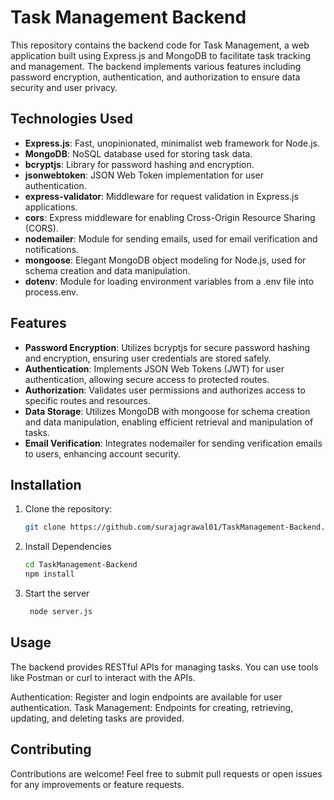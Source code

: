 # Task Management Backend

This repository contains the backend code for Task Management, a web application built using Express.js and MongoDB to facilitate task tracking and management. The backend implements various features including password encryption, authentication, and authorization to ensure data security and user privacy.

## Technologies Used

- **Express.js**: Fast, unopinionated, minimalist web framework for Node.js.
- **MongoDB**: NoSQL database used for storing task data.
- **bcryptjs**: Library for password hashing and encryption.
- **jsonwebtoken**: JSON Web Token implementation for user authentication.
- **express-validator**: Middleware for request validation in Express.js applications.
- **cors**: Express middleware for enabling Cross-Origin Resource Sharing (CORS).
- **nodemailer**: Module for sending emails, used for email verification and notifications.
- **mongoose**: Elegant MongoDB object modeling for Node.js, used for schema creation and data manipulation.
- **dotenv**: Module for loading environment variables from a .env file into process.env.

## Features

- **Password Encryption**: Utilizes bcryptjs for secure password hashing and encryption, ensuring user credentials are stored safely.
- **Authentication**: Implements JSON Web Tokens (JWT) for user authentication, allowing secure access to protected routes.
- **Authorization**: Validates user permissions and authorizes access to specific routes and resources.
- **Data Storage**: Utilizes MongoDB with mongoose for schema creation and data manipulation, enabling efficient retrieval and manipulation of tasks.
- **Email Verification**: Integrates nodemailer for sending verification emails to users, enhancing account security.

## Installation

1. Clone the repository:

   ```bash
   git clone https://github.com/surajagrawal01/TaskManagement-Backend.git

2. Install Dependencies
   ```bash
   cd TaskManagement-Backend
   npm install

3. Start the server
   ```bash
    node server.js

## Usage
The backend provides RESTful APIs for managing tasks. You can use tools like Postman or curl to interact with the APIs.

Authentication: Register and login endpoints are available for user authentication.
Task Management: Endpoints for creating, retrieving, updating, and deleting tasks are provided.

## Contributing
Contributions are welcome! Feel free to submit pull requests or open issues for any improvements or feature requests.
